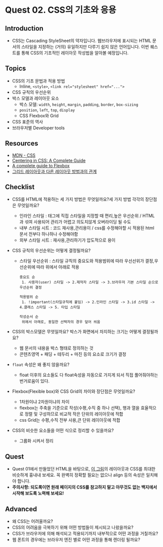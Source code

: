 # Quest 02. CSS의 기초와 응용

## Introduction
* CSS는 Cascading StyleSheet의 약자입니다. 웹브라우저에 표시되는 HTML 문서의 스타일을 지정하는 (거의) 유일하지만 다루기 쉽지 않은 언어입니다. 이번 퀘스트를 통해 CSS의 기초적인 레이아웃 작성법을 알아볼 예정입니다.

## Topics
* CSS의 기초 문법과 적용 방법
  * Inline, `<style>`, `<link rel="stylesheet" href="...">`
* CSS 규칙의 우선순위
* 박스 모델과 레이아웃 요소
  * 박스 모델: `width`, `height`, `margin`, `padding`, `border`, `box-sizing`
  * `position`, `left`, `top`, `display`
  * CSS Flexbox와 Grid
* CSS 표준의 역사
* 브라우저별 Developer tools

## Resources
* [MDN - CSS](https://developer.mozilla.org/ko/docs/Web/CSS)
* [Centering in CSS: A Complete Guide](https://css-tricks.com/centering-css-complete-guide/)
* [A complete guide to Flexbox](https://css-tricks.com/snippets/css/a-guide-to-flexbox/)
* [그리드 레이아웃과 다른 레이아웃 방법과의 관계](https://developer.mozilla.org/ko/docs/Web/CSS/CSS_Grid_Layout/%EA%B7%B8%EB%A6%AC%EB%93%9C_%EB%A0%88%EC%9D%B4%EC%95%84%EC%9B%83%EA%B3%BC_%EB%8B%A4%EB%A5%B8_%EB%A0%88%EC%9D%B4%EC%95%84%EC%9B%83_%EB%B0%A9%EB%B2%95%EA%B3%BC%EC%9D%98_%EA%B4%80%EA%B3%84)

## Checklist
* CSS를 HTML에 적용하는 세 가지 방법은 무엇일까요?세 가지 방법 각각의 장단점은 무엇일까요?
  * 인라인 스타일 : 태그에 직접 스타일을 지정할 때 편리,높은 우선순위 / HTML과 섞여 사용되어 관리가 어렵고 의도치않게 오버라이딩 될 수도
  * 내부 스타일 시트 : 코드 재사용,관리용이 / css를 수정해야할 시 적용된 html 문서 전부다 하나하나 수정해야함
  * 외부 스타일 시트 : 재사용,관리하기가 압도적으로 용이
  
  
* CSS 규칙의 우선순위는 어떻게 결정될까요?
  * 스타일 우선순위 : 스타일 규칙의 중요도와 적용범위에 따라 우선선위가 결정,우선순위에 따라 위에서 아래로 적용
    ```
    중요도 순
     1. 사용자(user) 스타일 -> 2.제작자 스타일 -> 3.브라우저 기본 스타일 순으로 우선순위 결정
    
    적용범위 순
     1. !important(스타일규칙에 붙임) -> 2.인라인 스타일 -> 3.id 스타일 -> 4.클래스 스타일 -> 5. 타입 스타일
    
    작성순서 순
     위에서 아래로, 동일한 선택자의 경우 덮어 씌움 
    ``` 
* CSS의 박스모델은 무엇일까요? 박스가 화면에서 차지하는 크기는 어떻게 결정될까요?
  * 웹 문서의 내용을 박스 형태로 정의하는 것
  * 콘텐츠영역 + 패딩 + 테두리 + 마진 등의 요소로 크기가 결정
* `float` 속성은 왜 좋지 않을까요?
  * float 이후의 요소들도 다 float속성을 자동으로 가지게 되서 직접 풀어줘야하는 번거로움이 있다.
* Flexbox(Flexible box)와 CSS Grid의 차이와 장단점은 무엇일까요?
  * 1차원이냐 2차원이냐의 차이
  * flexbox는 주축을 기준으로 작성(수평,수직 중 하나 선택), 행과 열을 효율적으로 정렬 및 구성하므로 비교적 작은 단위의 레이아웃에 적합
  * css Grid는 수평,수직 전부 사용,큰 단위 레이아웃에 적합
* CSS의 비슷한 요소들을 어떤 식으로 정리할 수 있을까요?
  * 그룹화 시켜서 정리
## Quest
* Quest 01에서 만들었던 HTML을 바탕으로, [이 그림](screen.png)의 레이아웃과 CSS를 최대한 비슷하게 흉내내 보세요. 꼭 완벽히 정확할 필요는 없으나 align 등의 속성은 일치해야 합니다.
* **주의사항: 되도록이면 원래 페이지의 CSS를 참고하지 말고 아무것도 없는 백지에서 시작해 보도록 노력해 보세요!**

## Advanced
* 왜 CSS는 어려울까요?
* CSS의 어려움을 극복하기 위해 어떤 방법들이 제시되고 나왔을까요?
* CSS가 브라우저에 의해 해석되고 적용되기까지 내부적으로 어떤 과정을 거칠까요?
* 웹 폰트의 경우에는 브라우저 엔진 별로 어떤 과정을 통해 렌더링 될까요?
